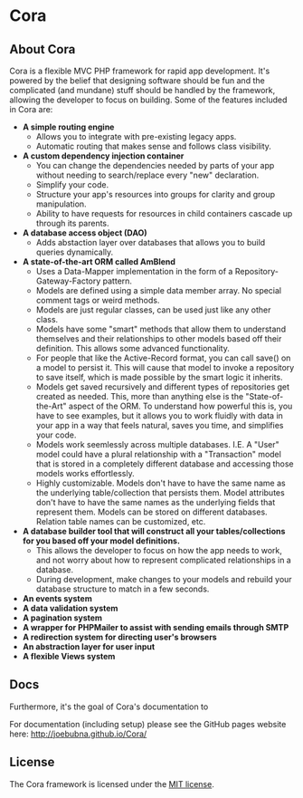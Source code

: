# Cora

## About Cora

Cora is a flexible MVC PHP framework for rapid app development. It's powered by the belief that designing software should be fun and the complicated (and mundane) stuff should be handled by the framework, allowing the developer to focus on building. Some of the features included in Cora are:

- **A simple routing engine**
  - Allows you to integrate with pre-existing legacy apps.
  - Automatic routing that makes sense and follows class visibility.   
- **A custom dependency injection container**
  - You can change the dependencies needed by parts of your app without needing to search/replace every "new" declaration.
  - Simplify your code.
  - Structure your app's resources into groups for clarity and group manipulation.
  - Ability to have requests for resources in child containers cascade up through its parents.
- **A database access object (DAO)**
  - Adds abstaction layer over databases that allows you to build queries dynamically.
- **A state-of-the-art ORM called AmBlend**
  - Uses a Data-Mapper implementation in the form of a Repository-Gateway-Factory pattern.
  - Models are defined using a simple data member array. No special comment tags or weird methods.
  - Models are just regular classes, can be used just like any other class.
  - Models have some "smart" methods that allow them to understand themselves and their relationships to other models based off their definition. This allows some advanced functionality.
  - For people that like the Active-Record format, you can call save() on a model to persist it. This will cause that model to invoke a repository to save itself, which is made possible by the smart logic it inherits.
  - Models get saved recursively and different types of repositories get created as needed. This, more than anything else is the "State-of-the-Art" aspect of the ORM. To understand how powerful this is, you have to see examples, but it allows you to work fluidly with data in your app in a way that feels natural, saves you time, and simplifies your code.
  - Models work seemlessly across multiple databases. I.E. A "User" model could have a plural relationship with a "Transaction" model that is stored in a completely different database and accessing those models works effortlessly.
  - Highly customizable. Models don't have to have the same name as the underlying table/collection that persists them. Model attributes don't have to have the same names as the underlying fields that represent them. Models can be stored on different databases. Relation table names can be customized, etc.
- **A database builder tool that will construct all your tables/collections for you based off your model definitions.**
  - This allows the developer to focus on how the app needs to work, and not worry about how to represent complicated relationships in a database.
  - During development, make changes to your models and rebuild your database structure to match in a few seconds.
- **An events system**
- **A data validation system**
- **A pagination system**
- **A wrapper for PHPMailer to assist with sending emails through SMTP**
- **A redirection system for directing user's browsers**
- **An abstraction layer for user input**
- **A flexible Views system**

## Docs
Furthermore, it's the goal of Cora's documentation to 

For documentation (including setup) please see the GitHub pages website here:
http://joebubna.github.io/Cora/

## License

The Cora framework is licensed under the [MIT license](http://opensource.org/licenses/MIT).

